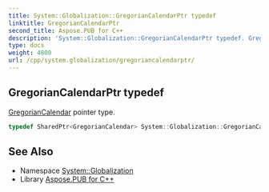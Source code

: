 ```yaml
---
title: System::Globalization::GregorianCalendarPtr typedef
linktitle: GregorianCalendarPtr
second_title: Aspose.PUB for C++
description: 'System::Globalization::GregorianCalendarPtr typedef. GregorianCalendar pointer type in C++.'
type: docs
weight: 4800
url: /cpp/system.globalization/gregoriancalendarptr/
---
```

## GregorianCalendarPtr typedef


[GregorianCalendar](../gregoriancalendar/) pointer type.

```cpp
typedef SharedPtr<GregorianCalendar> System::Globalization::GregorianCalendarPtr
```

## See Also

* Namespace [System::Globalization](../)
* Library [Aspose.PUB for C++](../../)

